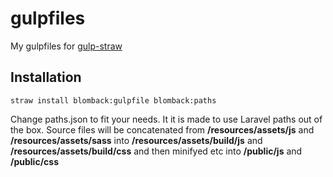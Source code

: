 # gulpfiles
My gulpfiles for [gulp-straw](https://github.com/cognitom/gulp-straw)

## Installation

	straw install blomback:gulpfile blomback:paths

Change paths.json to fit your needs. It it is made to use Laravel paths out of the box.
Source files will be concatenated from **/resources/assets/js** and **/resources/assets/sass** into **/resources/assets/build/js** and **/resources/assets/build/css** and then minifyed etc into **/public/js** and **/public/css**